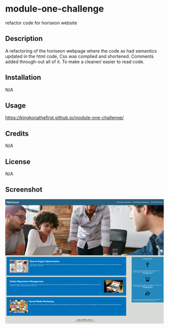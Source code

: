 # module-one-challenge
refactor code for horiseon website
## Description
A refactoring of the horiseon webpage where the code as had semantics updated in the html code, Css was complied and shortened. Comments added through-out all of it. To make a cleaner/ easier to read code.

## Installation
N/A

## Usage
https://kingkonathefirst.github.io/module-one-challenge/

## Credits
N/A

## License
N/A

## Screenshot
![HoriseonScreenShot](./Assets/images/kingkonathefirst.github.io_module-one-challenge_.png)